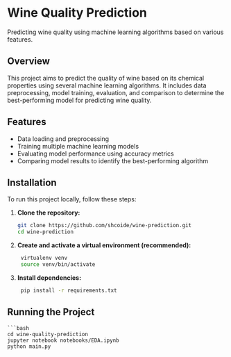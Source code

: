 # Wine Quality Prediction

Predicting wine quality using machine learning algorithms based on various features.

## Overview

This project aims to predict the quality of wine based on its chemical properties using several machine learning algorithms. It includes data preprocessing, model training, evaluation, and comparison to determine the best-performing model for predicting wine quality.

## Features

- Data loading and preprocessing
- Training multiple machine learning models
- Evaluating model performance using accuracy metrics
- Comparing model results to identify the best-performing algorithm

## Installation

To run this project locally, follow these steps:

1. **Clone the repository:**

   ```bash
   git clone https://github.com/shcoide/wine-prediction.git
   cd wine-prediction
   ```
2. **Create and activate a virtual environment (recommended):**
   ```bash
    virtualenv venv
    source venv/bin/activate
    ```
3. **Install dependencies:**
   ```bash
    pip install -r requirements.txt
    ```

## Running the Project

    ```bash
    cd wine-quality-prediction
    jupyter notebook notebooks/EDA.ipynb
    python main.py

